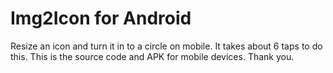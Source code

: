 # Img2Icon for Android
Resize an icon and turn it in to a circle on mobile.
It takes about 6 taps to do this. 
This is the source code and APK for mobile devices.
Thank you.
